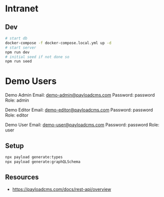 # Intranet

## Dev
```bash
# start db
docker-compose -f docker-compose.local.yml up -d
# start server
npm run dev
# initial seed if not done so
npm run seed
```

# Demo Users
Demo Admin
Email: demo-admin@payloadcms.com
Password: password
Role: admin

Demo Editor
Email: demo-editor@payloadcms.com
Password: password
Role: editor

Demo User
Email: demo-user@payloadcms.com
Password: password
Role: user

## Setup
```bash
npx payload generate:types
npx payload generate:graphQLSchema
```

## Resources
- https://payloadcms.com/docs/rest-api/overview